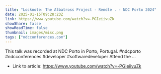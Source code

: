 ```yaml
---
title: "Locknote: The Albatross Project - Rendle . - NDC Porto 2024"
date: 2025-01-15T09:28:23Z
link: https://www.youtube.com/watch?v=-PGIeiivuZk
showShare: false
showReadTime: false
thumbnail: images/misc.png
tags: ["ndcconferences.com"]
---
```

This talk was recorded at NDC Porto in Porto, Portugal. #ndcporto #ndcconferences #developer #softwaredeveloper Attend the ...

- Link to article: https://www.youtube.com/watch?v=-PGIeiivuZk